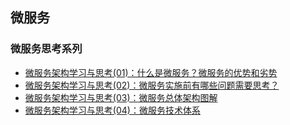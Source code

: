 ## 微服务

### 微服务思考系列
- [微服务架构学习与思考(01)：什么是微服务？微服务的优势和劣势](https://www.cnblogs.com/jiujuan/p/13280473.html)
- [微服务架构学习与思考(02)：微服务实施前有哪些问题需要思考？](https://www.cnblogs.com/jiujuan/p/13284412.html)
- [微服务架构学习与思考(03)：微服务总体架构图解](https://www.cnblogs.com/jiujuan/p/13295147.html)
- [微服务架构学习与思考(04)：微服务技术体系](https://www.cnblogs.com/jiujuan/p/13301055.html)

